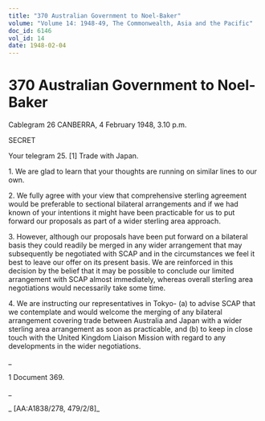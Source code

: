 ```yaml
---
title: "370 Australian Government to Noel-Baker"
volume: "Volume 14: 1948-49, The Commonwealth, Asia and the Pacific"
doc_id: 6146
vol_id: 14
date: 1948-02-04
---
```


# 370 Australian Government to Noel-Baker

Cablegram 26 CANBERRA, 4 February 1948, 3.10 p.m.

SECRET

Your telegram 25. [1] Trade with Japan.

1\. We are glad to learn that your thoughts are running on similar lines to our own.

2\. We fully agree with your view that comprehensive sterling agreement would be preferable to sectional bilateral arrangements and if we had known of your intentions it might have been practicable for us to put forward our proposals as part of a wider sterling area approach.

3\. However, although our proposals have been put forward on a bilateral basis they could readily be merged in any wider arrangement that may subsequently be negotiated with SCAP and in the circumstances we feel it best to leave our offer on its present basis. We are reinforced in this decision by the belief that it may be possible to conclude our limited arrangement with SCAP almost immediately, whereas overall sterling area negotiations would necessarily take some time.

4\. We are instructing our representatives in Tokyo- (a) to advise SCAP that we contemplate and would welcome the merging of any bilateral arrangement covering trade between Australia and Japan with a wider sterling area arrangement as soon as practicable, and (b) to keep in close touch with the United Kingdom Liaison Mission with regard to any developments in the wider negotiations.

_

1 Document 369.

_

_ [AA:A1838/278, 479/2/8]_
